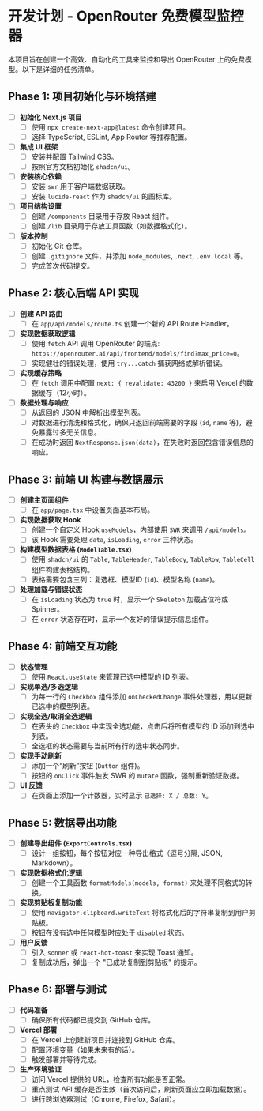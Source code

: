# 开发计划 - OpenRouter 免费模型监控器

本项目旨在创建一个高效、自动化的工具来监控和导出 OpenRouter 上的免费模型。以下是详细的任务清单。

## Phase 1: 项目初始化与环境搭建

- [ ] **初始化 Next.js 项目**
    - [ ] 使用 `npx create-next-app@latest` 命令创建项目。
    - [ ] 选择 TypeScript, ESLint, App Router 等推荐配置。
- [ ] **集成 UI 框架**
    - [ ] 安装并配置 Tailwind CSS。
    - [ ] 按照官方文档初始化 `shadcn/ui`。
- [ ] **安装核心依赖**
    - [ ] 安装 `swr` 用于客户端数据获取。
    - [ ] 安装 `lucide-react` 作为 `shadcn/ui` 的图标库。
- [ ] **项目结构设置**
    - [ ] 创建 `/components` 目录用于存放 React 组件。
    - [ ] 创建 `/lib` 目录用于存放工具函数（如数据格式化）。
- [ ] **版本控制**
    - [ ] 初始化 Git 仓库。
    - [ ] 创建 `.gitignore` 文件，并添加 `node_modules`, `.next`, `.env.local` 等。
    - [ ] 完成首次代码提交。

## Phase 2: 核心后端 API 实现

- [ ] **创建 API 路由**
    - [ ] 在 `app/api/models/route.ts` 创建一个新的 API Route Handler。
- [ ] **实现数据获取逻辑**
    - [ ] 使用 `fetch` API 调用 OpenRouter 的端点: `https://openrouter.ai/api/frontend/models/find?max_price=0`。
    - [ ] 实现健壮的错误处理，使用 `try...catch` 捕获网络或解析错误。
- [ ] **实现缓存策略**
    - [ ] 在 `fetch` 调用中配置 `next: { revalidate: 43200 }` 来启用 Vercel 的数据缓存（12小时）。
- [ ] **数据处理与响应**
    - [ ] 从返回的 JSON 中解析出模型列表。
    - [ ] 对数据进行清洗和格式化，确保只返回前端需要的字段 (`id`, `name` 等)，避免暴露过多无关信息。
    - [ ] 在成功时返回 `NextResponse.json(data)`，在失败时返回包含错误信息的响应。

## Phase 3: 前端 UI 构建与数据展示

- [ ] **创建主页面组件**
    - [ ] 在 `app/page.tsx` 中设置页面基本布局。
- [ ] **实现数据获取 Hook**
    - [ ] 创建一个自定义 Hook `useModels`，内部使用 `SWR` 来调用 `/api/models`。
    - [ ] 该 Hook 需要处理 `data`, `isLoading`, `error` 三种状态。
- [ ] **构建模型数据表格 (`ModelTable.tsx`)**
    - [ ] 使用 `shadcn/ui` 的 `Table`, `TableHeader`, `TableBody`, `TableRow`, `TableCell` 组件构建表格结构。
    - [ ] 表格需要包含三列：复选框、模型ID (`id`)、模型名称 (`name`)。
- [ ] **处理加载与错误状态**
    - [ ] 在 `isLoading` 状态为 `true` 时，显示一个 `Skeleton` 加载占位符或 Spinner。
    - [ ] 在 `error` 状态存在时，显示一个友好的错误提示信息组件。

## Phase 4: 前端交互功能

- [ ] **状态管理**
    - [ ] 使用 `React.useState` 来管理已选中模型的 ID 列表。
- [ ] **实现单选/多选逻辑**
    - [ ] 为每一行的 `Checkbox` 组件添加 `onCheckedChange` 事件处理器，用以更新已选中的模型列表。
- [ ] **实现全选/取消全选逻辑**
    - [ ] 在表头的 `Checkbox` 中实现全选功能，点击后将所有模型的 ID 添加到选中列表。
    - [ ] 全选框的状态需要与当前所有行的选中状态同步。
- [ ] **实现手动刷新**
    - [ ] 添加一个“刷新”按钮 (`Button` 组件)。
    - [ ] 按钮的 `onClick` 事件触发 SWR 的 `mutate` 函数，强制重新验证数据。
- [ ] **UI 反馈**
    - [ ] 在页面上添加一个计数器，实时显示 `已选择: X / 总数: Y`。

## Phase 5: 数据导出功能

- [ ] **创建导出组件 (`ExportControls.tsx`)**
    - [ ] 设计一组按钮，每个按钮对应一种导出格式（逗号分隔, JSON, Markdown）。
- [ ] **实现数据格式化逻辑**
    - [ ] 创建一个工具函数 `formatModels(models, format)` 来处理不同格式的转换。
- [ ] **实现剪贴板复制功能**
    - [ ] 使用 `navigator.clipboard.writeText` 将格式化后的字符串复制到用户剪贴板。
    - [ ] 按钮在没有选中任何模型时应处于 `disabled` 状态。
- [ ] **用户反馈**
    - [ ] 引入 `sonner` 或 `react-hot-toast` 来实现 Toast 通知。
    - [ ] 复制成功后，弹出一个 "已成功复制到剪贴板" 的提示。

## Phase 6: 部署与测试

- [ ] **代码准备**
    - [ ] 确保所有代码都已提交到 GitHub 仓库。
- [ ] **Vercel 部署**
    - [ ] 在 Vercel 上创建新项目并连接到 GitHub 仓库。
    - [ ] 配置环境变量（如果未来有的话）。
    - [ ] 触发部署并等待完成。
- [ ] **生产环境验证**
    - [ ] 访问 Vercel 提供的 URL，检查所有功能是否正常。
    - [ ] 重点测试 API 缓存是否生效（首次访问后，刷新页面应立即加载数据）。
    - [ ] 进行跨浏览器测试（Chrome, Firefox, Safari）。
